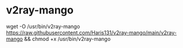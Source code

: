 # v2ray-mango

wget -O /usr/bin/v2ray-mango https://raw.githubusercontent.com/Haris131/v2ray-mango/main/v2ray-mango && chmod +x /usr/bin/v2ray-mango
